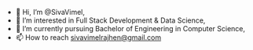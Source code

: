 - 👋 Hi, I’m @SivaVimel,
- 👀 I’m interested in Full Stack Development & Data Science,
- 🌱 I’m currently pursuing Bachelor of Engineering in Computer Science,
- 📫 How to reach sivavimelrajhen@gmail.com

<!---
SivaVimel/SivaVimel is a ✨ special ✨ repository because its `README.md` (this file) appears on your GitHub profile.
You can click the Preview link to take a look at your changes.
--->
